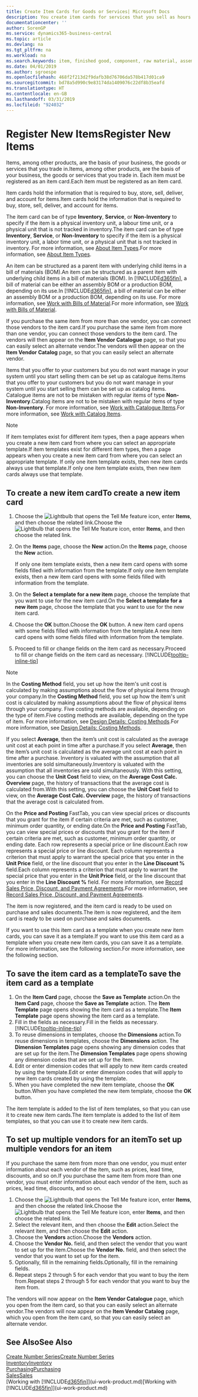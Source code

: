 ```yaml
---
title: Create Item Cards for Goods or Services| Microsoft Docs
description: You create item cards for services that you sell as hours and for physical products, such as assembly items, finished goods, components, or raw material, that you sell from your inventory.
documentationcenter: ''
author: SorenGP
ms.service: dynamics365-business-central
ms.topic: article
ms.devlang: na
ms.tgt_pltfrm: na
ms.workload: na
ms.search.keywords: item, finished good, component, raw material, assembly item
ms.date: 04/01/2019
ms.author: sgroespe
ms.openlocfilehash: 468f2f213d2f9dafb38d76706da578b417d01ca9
ms.sourcegitcommit: bd78a5d990c9e83174da1409076c22df8b35eafd
ms.translationtype: HT
ms.contentlocale: en-GB
ms.lasthandoff: 03/31/2019
ms.locfileid: "924032"
---
```

# <a name="register-new-items"></a><span data-ttu-id="dc750-103">Register New Items</span><span class="sxs-lookup"><span data-stu-id="dc750-103">Register New Items</span></span>
<span data-ttu-id="dc750-104">Items, among other products, are the basis of your business, the goods or services that you trade in.</span><span class="sxs-lookup"><span data-stu-id="dc750-104">Items, among other products, are the basis of your business, the goods or services that you trade in.</span></span> <span data-ttu-id="dc750-105">Each item must be registered as an item card.</span><span class="sxs-lookup"><span data-stu-id="dc750-105">Each item must be registered as an item card.</span></span>

<span data-ttu-id="dc750-106">Item cards hold the information that is required to buy, store, sell, deliver, and account for items.</span><span class="sxs-lookup"><span data-stu-id="dc750-106">Item cards hold the information that is required to buy, store, sell, deliver, and account for items.</span></span>

<span data-ttu-id="dc750-107">The item card can be of type **Inventory**, **Service**, or **Non-Inventory** to specify if the item is a physical inventory unit, a labour time unit, or a physical unit that is not tracked in inventory.</span><span class="sxs-lookup"><span data-stu-id="dc750-107">The item card can be of type **Inventory**, **Service**, or **Non-Inventory** to specify if the item is a physical inventory unit, a labor time unit, or a physical unit that is not tracked in inventory.</span></span> <span data-ttu-id="dc750-108">For more information, see [About Item Types](inventory-about-item-types.md).</span><span class="sxs-lookup"><span data-stu-id="dc750-108">For more information, see [About Item Types](inventory-about-item-types.md).</span></span>

<span data-ttu-id="dc750-109">An item can be structured as a parent item with underlying child items in a bill of materials (BOM).</span><span class="sxs-lookup"><span data-stu-id="dc750-109">An item can be structured as a parent item with underlying child items in a bill of materials (BOM).</span></span> <span data-ttu-id="dc750-110">In [!INCLUDE[d365fin](includes/d365fin_md.md)], a bill of material can be either an assembly BOM or a production BOM, depending on its use.</span><span class="sxs-lookup"><span data-stu-id="dc750-110">In [!INCLUDE[d365fin](includes/d365fin_md.md)], a bill of material can be either an assembly BOM or a production BOM, depending on its use.</span></span> <span data-ttu-id="dc750-111">For more information, see [Work with Bills of Material](inventory-how-work-BOMs.md).</span><span class="sxs-lookup"><span data-stu-id="dc750-111">For more information, see [Work with Bills of Material](inventory-how-work-BOMs.md).</span></span>

<span data-ttu-id="dc750-112">If you purchase the same item from more than one vendor, you can connect those vendors to the item card.</span><span class="sxs-lookup"><span data-stu-id="dc750-112">If you purchase the same item from more than one vendor, you can connect those vendors to the item card.</span></span> <span data-ttu-id="dc750-113">The vendors will then appear on the **Item Vendor Catalogue** page, so that you can easily select an alternate vendor.</span><span class="sxs-lookup"><span data-stu-id="dc750-113">The vendors will then appear on the **Item Vendor Catalog** page, so that you can easily select an alternate vendor.</span></span>

<span data-ttu-id="dc750-114">Items that you offer to your customers but you do not want manage in your system until you start selling them can be set up as catalogue items.</span><span class="sxs-lookup"><span data-stu-id="dc750-114">Items that you offer to your customers but you do not want manage in your system until you start selling them can be set up as catalog items.</span></span> <span data-ttu-id="dc750-115">Catalogue items are not to be mistaken with regular items of type **Non-Inventory**.</span><span class="sxs-lookup"><span data-stu-id="dc750-115">Catalog items are not to be mistaken with regular items of type **Non-Inventory**.</span></span> <span data-ttu-id="dc750-116">For more information, see [Work with Catalogue Items](inventory-how-work-nonstock-items.md).</span><span class="sxs-lookup"><span data-stu-id="dc750-116">For more information, see [Work with Catalog Items](inventory-how-work-nonstock-items.md).</span></span>  

> [!NOTE]  
> <span data-ttu-id="dc750-117">If item templates exist for different item types, then a page appears when you create a new item card from where you can select an appropriate template.</span><span class="sxs-lookup"><span data-stu-id="dc750-117">If item templates exist for different item types, then a page appears when you create a new item card from where you can select an appropriate template.</span></span> <span data-ttu-id="dc750-118">If only one item template exists, then new item cards always use that template.</span><span class="sxs-lookup"><span data-stu-id="dc750-118">If only one item template exists, then new item cards always use that template.</span></span>

## <a name="to-create-a-new-item-card"></a><span data-ttu-id="dc750-119">To create a new item card</span><span class="sxs-lookup"><span data-stu-id="dc750-119">To create a new item card</span></span>
1. <span data-ttu-id="dc750-120">Choose the ![Lightbulb that opens the Tell Me feature](media/ui-search/search_small.png "Tell me what you want to do") icon, enter **Items**, and then choose the related link.</span><span class="sxs-lookup"><span data-stu-id="dc750-120">Choose the ![Lightbulb that opens the Tell Me feature](media/ui-search/search_small.png "Tell me what you want to do") icon, enter **Items**, and then choose the related link.</span></span>  
2. <span data-ttu-id="dc750-121">On the **Items** page, choose the **New** action.</span><span class="sxs-lookup"><span data-stu-id="dc750-121">On the **Items** page, choose the **New** action.</span></span>

    <span data-ttu-id="dc750-122">If only one item template exists, then a new item card opens with some fields filled with information from the template.</span><span class="sxs-lookup"><span data-stu-id="dc750-122">If only one item template exists, then a new item card opens with some fields filled with information from the template.</span></span>
3. <span data-ttu-id="dc750-123">On the **Select a template for a new item** page, choose the template that you want to use for the new item card.</span><span class="sxs-lookup"><span data-stu-id="dc750-123">On the **Select a template for a new item** page, choose the template that you want to use for the new item card.</span></span>
4. <span data-ttu-id="dc750-124">Choose the **OK** button.</span><span class="sxs-lookup"><span data-stu-id="dc750-124">Choose the **OK** button.</span></span> <span data-ttu-id="dc750-125">A new item card opens with some fields filled with information from the template.</span><span class="sxs-lookup"><span data-stu-id="dc750-125">A new item card opens with some fields filled with information from the template.</span></span>
5. <span data-ttu-id="dc750-126">Proceed to fill or change fields on the item card as necessary.</span><span class="sxs-lookup"><span data-stu-id="dc750-126">Proceed to fill or change fields on the item card as necessary.</span></span> [!INCLUDE[tooltip-inline-tip](includes/tooltip-inline-tip_md.md)]

> [!NOTE]
> <span data-ttu-id="dc750-127">In the **Costing Method** field, you set up how the item's unit cost is calculated by making assumptions about the flow of physical items through your company.</span><span class="sxs-lookup"><span data-stu-id="dc750-127">In the **Costing Method** field, you set up how the item's unit cost is calculated by making assumptions about the flow of physical items through your company.</span></span> <span data-ttu-id="dc750-128">Five costing methods are available, depending on the type of item.</span><span class="sxs-lookup"><span data-stu-id="dc750-128">Five costing methods are available, depending on the type of item.</span></span> <span data-ttu-id="dc750-129">For more information, see [Design Details: Costing Methods](design-details-costing-methods.md).</span><span class="sxs-lookup"><span data-stu-id="dc750-129">For more information, see [Design Details: Costing Methods](design-details-costing-methods.md).</span></span>
>
> <span data-ttu-id="dc750-130">If you select **Average**, then the item’s unit cost is calculated as the average unit cost at each point in time after a purchase.</span><span class="sxs-lookup"><span data-stu-id="dc750-130">If you select **Average**, then the item’s unit cost is calculated as the average unit cost at each point in time after a purchase.</span></span> <span data-ttu-id="dc750-131">Inventory is valuated with the assumption that all inventories are sold simultaneously.</span><span class="sxs-lookup"><span data-stu-id="dc750-131">Inventory is valuated with the assumption that all inventories are sold simultaneously.</span></span> <span data-ttu-id="dc750-132">With this setting, you can choose the **Unit Cost** field to view, on the **Average Cost Calc. Overview** page, the history of transactions that the average cost is calculated from.</span><span class="sxs-lookup"><span data-stu-id="dc750-132">With this setting, you can choose the **Unit Cost** field to view, on the **Average Cost Calc. Overview** page, the history of transactions that the average cost is calculated from.</span></span>

<span data-ttu-id="dc750-133">On the **Price and Posting** FastTab, you can view special prices or discounts that you grant for the item if certain criteria are met, such as customer, minimum order quantity, or ending date.</span><span class="sxs-lookup"><span data-stu-id="dc750-133">On the **Price and Posting** FastTab, you can view special prices or discounts that you grant for the item if certain criteria are met, such as customer, minimum order quantity, or ending date.</span></span> <span data-ttu-id="dc750-134">Each row represents a special price or line discount.</span><span class="sxs-lookup"><span data-stu-id="dc750-134">Each row represents a special price or line discount.</span></span> <span data-ttu-id="dc750-135">Each column represents a criterion that must apply to warrant the special price that you enter in the **Unit Price** field, or the line discount that you enter in the **Line Discount %** field.</span><span class="sxs-lookup"><span data-stu-id="dc750-135">Each column represents a criterion that must apply to warrant the special price that you enter in the **Unit Price** field, or the line discount that you enter in the **Line Discount %** field.</span></span> <span data-ttu-id="dc750-136">For more information, see [Record Sales Price, Discount, and Payment Agreements](sales-how-record-sales-price-discount-payment-agreements.md).</span><span class="sxs-lookup"><span data-stu-id="dc750-136">For more information, see [Record Sales Price, Discount, and Payment Agreements](sales-how-record-sales-price-discount-payment-agreements.md).</span></span>

<span data-ttu-id="dc750-137">The item is now registered, and the item card is ready to be used on purchase and sales documents.</span><span class="sxs-lookup"><span data-stu-id="dc750-137">The item is now registered, and the item card is ready to be used on purchase and sales documents.</span></span>

<span data-ttu-id="dc750-138">If you want to use this item card as a template when you create new item cards, you can save it as a template.</span><span class="sxs-lookup"><span data-stu-id="dc750-138">If you want to use this item card as a template when you create new item cards, you can save it as a template.</span></span> <span data-ttu-id="dc750-139">For more information, see the following section.</span><span class="sxs-lookup"><span data-stu-id="dc750-139">For more information, see the following section.</span></span>

## <a name="to-save-the-item-card-as-a-template"></a><span data-ttu-id="dc750-140">To save the item card as a template</span><span class="sxs-lookup"><span data-stu-id="dc750-140">To save the item card as a template</span></span>
1. <span data-ttu-id="dc750-141">On the **Item Card** page, choose the **Save as Template** action.</span><span class="sxs-lookup"><span data-stu-id="dc750-141">On the **Item Card** page, choose the **Save as Template** action.</span></span> <span data-ttu-id="dc750-142">The **Item Template** page opens showing the item card as a template.</span><span class="sxs-lookup"><span data-stu-id="dc750-142">The **Item Template** page opens showing the item card as a template.</span></span>
2. <span data-ttu-id="dc750-143">Fill in the fields as necessary.</span><span class="sxs-lookup"><span data-stu-id="dc750-143">Fill in the fields as necessary.</span></span> [!INCLUDE[tooltip-inline-tip](includes/tooltip-inline-tip_md.md)]
3. <span data-ttu-id="dc750-144">To reuse dimensions in templates, choose the **Dimensions** action.</span><span class="sxs-lookup"><span data-stu-id="dc750-144">To reuse dimensions in templates, choose the **Dimensions** action.</span></span> <span data-ttu-id="dc750-145">The **Dimension Templates** page opens showing any dimension codes that are set up for the item.</span><span class="sxs-lookup"><span data-stu-id="dc750-145">The **Dimension Templates** page opens showing any dimension codes that are set up for the item.</span></span>
4. <span data-ttu-id="dc750-146">Edit or enter dimension codes that will apply to new item cards created by using the template.</span><span class="sxs-lookup"><span data-stu-id="dc750-146">Edit or enter dimension codes that will apply to new item cards created by using the template.</span></span>
5. <span data-ttu-id="dc750-147">When you have completed the new item template, choose the **OK** button.</span><span class="sxs-lookup"><span data-stu-id="dc750-147">When you have completed the new item template, choose the **OK** button.</span></span>

<span data-ttu-id="dc750-148">The item template is added to the list of item templates, so that you can use it to create new item cards.</span><span class="sxs-lookup"><span data-stu-id="dc750-148">The item template is added to the list of item templates, so that you can use it to create new item cards.</span></span>

## <a name="to-set-up-multiple-vendors-for-an-item"></a><span data-ttu-id="dc750-149">To set up multiple vendors for an item</span><span class="sxs-lookup"><span data-stu-id="dc750-149">To set up multiple vendors for an item</span></span>  
<span data-ttu-id="dc750-150">If you purchase the same item from more than one vendor, you must enter information about each vendor of the item, such as prices, lead time, discounts, and so on.</span><span class="sxs-lookup"><span data-stu-id="dc750-150">If you purchase the same item from more than one vendor, you must enter information about each vendor of the item, such as prices, lead time, discounts, and so on.</span></span>  

1.  <span data-ttu-id="dc750-151">Choose the ![Lightbulb that opens the Tell Me feature](media/ui-search/search_small.png "Tell me what you want to do") icon, enter **Items**, and then choose the related link.</span><span class="sxs-lookup"><span data-stu-id="dc750-151">Choose the ![Lightbulb that opens the Tell Me feature](media/ui-search/search_small.png "Tell me what you want to do") icon, enter **Items**, and then choose the related link.</span></span>  
2.  <span data-ttu-id="dc750-152">Select the relevant item, and then choose the **Edit** action.</span><span class="sxs-lookup"><span data-stu-id="dc750-152">Select the relevant item, and then choose the **Edit** action.</span></span>  
3.  <span data-ttu-id="dc750-153">Choose the **Vendors** action.</span><span class="sxs-lookup"><span data-stu-id="dc750-153">Choose the **Vendors** action.</span></span>  
4.  <span data-ttu-id="dc750-154">Choose the **Vendor No.** field, and then select the vendor that you want to set up for the item.</span><span class="sxs-lookup"><span data-stu-id="dc750-154">Choose the **Vendor No.** field, and then select the vendor that you want to set up for the item.</span></span>  
5.  <span data-ttu-id="dc750-155">Optionally, fill in the remaining fields.</span><span class="sxs-lookup"><span data-stu-id="dc750-155">Optionally, fill in the remaining fields.</span></span>  
6.  <span data-ttu-id="dc750-156">Repeat steps 2 through 5 for each vendor that you want to buy the item from.</span><span class="sxs-lookup"><span data-stu-id="dc750-156">Repeat steps 2 through 5 for each vendor that you want to buy the item from.</span></span>

<span data-ttu-id="dc750-157">The vendors will now appear on the **Item Vendor Catalogue** page, which you open from the item card, so that you can easily select an alternate vendor.</span><span class="sxs-lookup"><span data-stu-id="dc750-157">The vendors will now appear on the **Item Vendor Catalog** page, which you open from the item card, so that you can easily select an alternate vendor.</span></span>

## <a name="see-also"></a><span data-ttu-id="dc750-158">See Also</span><span class="sxs-lookup"><span data-stu-id="dc750-158">See Also</span></span>
[<span data-ttu-id="dc750-159">Create Number Series</span><span class="sxs-lookup"><span data-stu-id="dc750-159">Create Number Series</span></span>](ui-create-number-series.md)  
[<span data-ttu-id="dc750-160">Inventory</span><span class="sxs-lookup"><span data-stu-id="dc750-160">Inventory</span></span>](inventory-manage-inventory.md)  
[<span data-ttu-id="dc750-161">Purchasing</span><span class="sxs-lookup"><span data-stu-id="dc750-161">Purchasing</span></span>](purchasing-manage-purchasing.md)  
[<span data-ttu-id="dc750-162">Sales</span><span class="sxs-lookup"><span data-stu-id="dc750-162">Sales</span></span>](sales-manage-sales.md)  
<span data-ttu-id="dc750-163">[Working with [!INCLUDE[d365fin](includes/d365fin_md.md)]](ui-work-product.md)</span><span class="sxs-lookup"><span data-stu-id="dc750-163">[Working with [!INCLUDE[d365fin](includes/d365fin_md.md)]](ui-work-product.md)</span></span>

